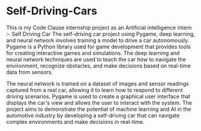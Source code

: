 # Self-Driving-Cars

This is my Code Clause internship project as an Artificial intelligence intern :- Self Driving Car
The self-driving car project using Pygame, deep learning, and neural network involves training a model to drive a car autonomously. Pygame is a Python library used for game development that provides tools for creating interactive games and simulations. The deep learning and neural network techniques are used to teach the car how to navigate the environment, recognize obstacles, and make decisions based on real-time data from sensors.

The neural network is trained on a dataset of images and sensor readings captured from a real car, allowing it to learn how to respond to different driving scenarios. Pygame is used to create a graphical user interface that displays the car's view and allows the user to interact with the system. The project aims to demonstrate the potential of machine learning and AI in the automotive industry by developing a self-driving car that can navigate complex environments and make decisions in real-time.
